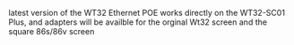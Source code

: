 latest version of the WT32 Ethernet POE
works directly on the WT32-SC01 Plus, and adapters will be availble for the orginal Wt32 screen and the square 86s/86v screen
